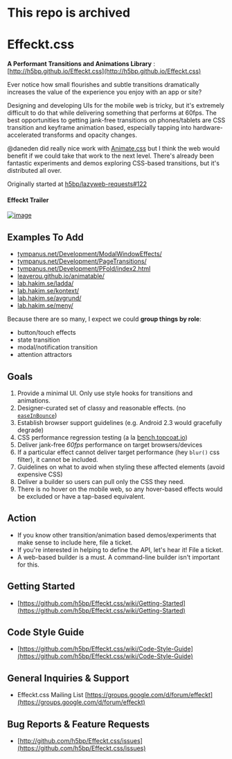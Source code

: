 # This repo is archived


Effeckt.css
==============


**A Performant Transitions and Animations Library** : [http://h5bp.github.io/Effeckt.css](http://h5bp.github.io/Effeckt.css)

Ever notice how small flourishes and subtle transitions dramatically increases the value of the experience you enjoy with an app or site?

Designing and developing UIs for the mobile web is tricky, but it's extremely difficult to do that while delivering something that performs at 60fps. The best opportunities to getting jank-free transitions on phones/tablets are CSS transition and keyframe animation based, especially tapping into hardware-accelerated transforms and opacity changes.

@daneden did really nice work with [Animate.css](http://daneden.me/animate/) but I think the web would benefit if we could take that work to the next level. There's already been fantastic experiments and demos exploring CSS-based transitions, but it's distributed all over.

Originally started at [h5bp/lazyweb-requests#122](https://github.com/h5bp/lazyweb-requests/issues/122)

#### Effeckt Trailer

<a href="http://youtu.be/Qc40YDFA4Bg">![image](https://f.cloud.github.com/assets/39191/725426/aa3af38c-e067-11e2-82e4-269086cb845d.png)</a>

## Examples To Add

* [tympanus.net/Development/ModalWindowEffects/](http://tympanus.net/Development/ModalWindowEffects/)
* [tympanus.net/Development/PageTransitions/](http://tympanus.net/Development/PageTransitions/)
* [tympanus.net/Development/PFold/index2.html](http://tympanus.net/Development/PFold/index2.html)
* [leaverou.github.io/animatable/](http://leaverou.github.io/animatable/)
* [lab.hakim.se/ladda/](http://lab.hakim.se/ladda/)
* [lab.hakim.se/kontext/](http://lab.hakim.se/kontext/)
* [lab.hakim.se/avgrund/](http://lab.hakim.se/avgrund/)
* [lab.hakim.se/meny/](http://lab.hakim.se/meny/)

Because there are so many, I expect we could **group things by role**:

* button/touch effects
* state transition
* modal/notification transition
* attention attractors

## Goals

1. Provide a minimal UI. Only use style hooks for transitions and animations.
1. Designer-curated set of classy and reasonable effects. (no [`easeInBounce`](http://easings.net/#easeInBounce))
1. Establish browser support guidelines (e.g. Android 2.3 would gracefully degrade)
1. CSS performance regression testing (a la [bench.topcoat.io](http://bench.topcoat.io))
1. Deliver jank-free *60fps* performance on target browsers/devices
1. If a particular effect cannot deliver target performance (hey `blur()` css filter), it cannot be included.
1. Guidelines on what to avoid when styling these affected elements (avoid expensive CSS)
1. Deliver a builder so users can pull only the CSS they need.
1. There is no hover on the mobile web, so any hover-based effects would be excluded or have a tap-based equivalent.

## Action

* If you know other transition/animation based demos/experiments that make sense to include here, file a ticket.
* If you're interested in helping to define the API, let's hear it! File a ticket.
* A web-based builder is a must. A command-line builder isn't important for this.

## Getting Started

- [https://github.com/h5bp/Effeckt.css/wiki/Getting-Started](https://github.com/h5bp/Effeckt.css/wiki/Getting-Started)

## Code Style Guide

- [https://github.com/h5bp/Effeckt.css/wiki/Code-Style-Guide](https://github.com/h5bp/Effeckt.css/wiki/Code-Style-Guide)

## General Inquiries & Support

- Effeckt.css Mailing List [https://groups.google.com/d/forum/effeckt](https://groups.google.com/d/forum/effeckt)

## Bug Reports & Feature Requests

- [http://github.com/h5bp/Effeckt.css/issues](https://github.com/h5bp/Effeckt.css/issues)
